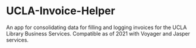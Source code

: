 # UCLA-Invoice-Helper

An app for consolidating data for filling and logging invoices for the UCLA Library Business Services.
Compatible as of 2021 with Voyager and Jasper services.
